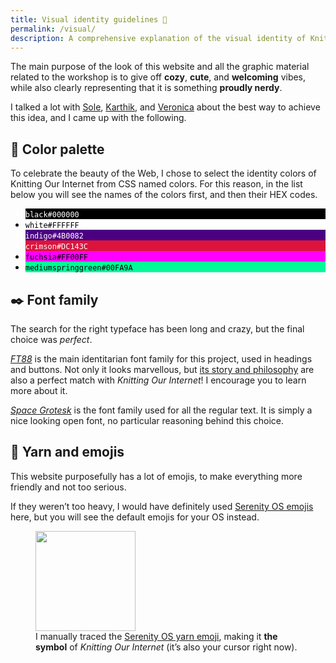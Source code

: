```yaml
---
title: Visual identity guidelines 💄
permalink: /visual/
description: A comprehensive explanation of the visual identity of Knitting Our Internet, the reasoning behind it, and a few basic guidelines to follow.
---
```

The main purpose of the look of this website and all the graphic material related to the workshop is to give off **cozy**, **cute**, and **welcoming** vibes, while also clearly representing that it is something **proudly nerdy**.

I talked a lot with [Sole](https://instagram.com/mariasolefalcomer_/ 'Sole’s Instagram profile'), [Karthik](https://rahak.net 'Karthik’s personal website'), and [Veronica](https://instagram.com/veronicawithc/ 'Veronica’s Instagram profile') about the best way to achieve this idea, and I came up with the following.

## 🎨 Color palette

To celebrate the beauty of the Web, I chose to select the identity colors of Knitting Our Internet from CSS named colors. For this reason, in the list below you will see the names of the colors first, and then their HEX codes.

<ul id='colors'>
	<li style='background:black;color:white'><code>black</code><code class='hex'>#000000</code></li>
	<li style='background:white;color:black'><code>white</code><code class='hex'>#FFFFFF</code></li>
	<li style='background:indigo;color:white'><code>indigo</code><code class='hex'>#4B0082</code></li>
	<li style='background:crimson;color:white'><code>crimson</code><code class='hex'>#DC143C</code></li>
	<li style='background:fuchsia;color:black'><code>fuchsia</code><code class='hex'>#FF00FF</code></li>
	<li style='background:mediumspringgreen;color:black'><code>mediumspringgreen</code><code class='hex'>#00FA9A</code></li>
</ul>

## ✒️ Font family

The search for the right typeface has been long and crazy, but the final choice was *perfect*.

<cite>[FT88](https://velvetyne.fr/fonts/degheest/ 'Degheest font family')</cite> is the main identitarian font family for this project, used in headings and buttons. Not only it looks marvellous, but [its story and philosophy](https://velvetyne.fr/degheest/ft88.html 'FT88 webpage and story') are also a perfect match with <cite>Knitting Our Internet</cite>! I encourage you to learn more about it.

<cite>[Space Grotesk](https://fonts.floriankarsten.com/space-grotesk 'Space Grotesk in Florian Karsten Typefaces')</cite> is the font family used for all the regular text. It is simply a nice looking open font, no particular reasoning behind this choice.

## 🧶 Yarn and emojis

This website purposefully has a lot of emojis, to make everything more friendly and not too serious.

If they weren’t too heavy, I would have definitely used [Serenity OS emojis](https://emoji.serenityos.net/ 'Are we emoji yet? – Serenity OS emojis') here, but you will see the default emojis for your OS instead.


<figure class='flex'>
	<a href='/yarn.svg' title='Open alone in a new tab' target='_blank'>
		<img eleventy:ignore src='/yarn.svg' style='width: 10rem;height:auto'>
	</a>
	<figcaption>I manually traced the <a href='https://emojipedia.org/serenityos/2024-01-31/yarn' title='Serenity OS version of the yarn emoji on Emojipedia'>Serenity OS yarn emoji</a>, making it <strong>the symbol</strong> of <cite>Knitting Our Internet</cite> (it’s also your cursor right now).</figcaption>
</figure>
